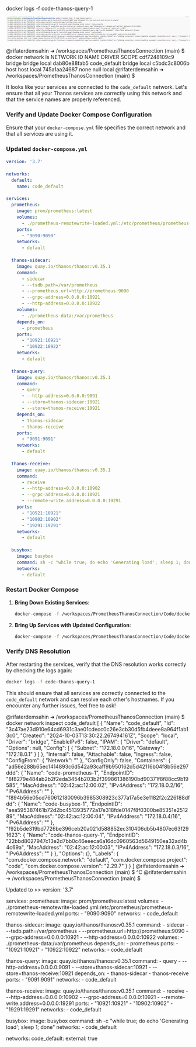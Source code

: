 docker logs -f code-thanos-query-1

![alt text](/Resources/thanos-query-logs.png)

@rifaterdemsahin ➜ /workspaces/PrometheusThanosConnection (main) $ docker network ls
NETWORK ID     NAME           DRIVER    SCOPE
cdf7248109c9   bridge         bridge    local
dab80e88fab5   code_default   bridge    local
c5bdc3c8006b   host           host      local
745a1aa24687   none           null      local
@rifaterdemsahin ➜ /workspaces/PrometheusThanosConnection (main) $ 


It looks like your services are connected to the `code_default` network. Let's ensure that all your Thanos services are correctly using this network and that the service names are properly referenced.

### Verify and Update Docker Compose Configuration
Ensure that your `docker-compose.yml` file specifies the correct network and that all services are using it.

### Updated `docker-compose.yml`
```yaml
version: '3.7'

networks:
  default:
    name: code_default

services:
  prometheus:
    image: prom/prometheus:latest
    volumes:
      - ./prometheus-remotewrite-loaded.yml:/etc/prometheus/prometheus-remotewrite-loaded.yml
    ports:
      - "9090:9090"
    networks:
      - default

  thanos-sidecar:
    image: quay.io/thanos/thanos:v0.35.1
    command:
      - sidecar
      - --tsdb.path=/var/prometheus
      - --prometheus.url=http://prometheus:9090
      - --grpc-address=0.0.0.0:10921
      - --http-address=0.0.0.0:10922
    volumes:
      - ./prometheus-data:/var/prometheus
    depends_on:
      - prometheus
    ports:
      - "10921:10921"
      - "10922:10922"
    networks:
      - default

  thanos-query:
    image: quay.io/thanos/thanos:v0.35.1
    command:
      - query
      - --http-address=0.0.0.0:9091
      - --store=thanos-sidecar:10921
      - --store=thanos-receive:10921
    depends_on:
      - thanos-sidecar
      - thanos-receive
    ports:
      - "9091:9091"
    networks:
      - default

  thanos-receive:
    image: quay.io/thanos/thanos:v0.35.1
    command:
      - receive
      - --http-address=0.0.0.0:10902
      - --grpc-address=0.0.0.0:10921
      - --remote-write.address=0.0.0.0:19291
    ports:
      - "10921:10921"
      - "10902:10902"
      - "19291:19291"
    networks:
      - default

  busybox:
    image: busybox
    command: sh -c "while true; do echo 'Generating load'; sleep 1; done"
    networks:
      - default
```

### Restart Docker Compose
1. **Bring Down Existing Services**:
   ```sh
   docker-compose -f /workspaces/PrometheusThanosConnection/Code/docker-compose-remotewrite-loaded.yaml down
   ```

2. **Bring Up Services with Updated Configuration**:
   ```sh
   docker-compose -f /workspaces/PrometheusThanosConnection/Code/docker-compose-remotewrite-loaded.yaml up
   ```

### Verify DNS Resolution
After restarting the services, verify that the DNS resolution works correctly by checking the logs again:
```sh
docker logs -f code-thanos-query-1
```

This should ensure that all services are correctly connected to the `code_default` network and can resolve each other's hostnames. If you encounter any further issues, feel free to ask!


@rifaterdemsahin ➜ /workspaces/PrometheusThanosConnection (main) $ docker network inspect code_default
[
    {
        "Name": "code_default",
        "Id": "3c47ae23d910e64cd6931c3ae01cdecc0c26e3cb30d5fb4deee8a964f1ab13c0",
        "Created": "2024-10-03T13:30:22.267494161Z",
        "Scope": "local",
        "Driver": "bridge",
        "EnableIPv6": false,
        "IPAM": {
            "Driver": "default",
            "Options": null,
            "Config": [
                {
                    "Subnet": "172.18.0.0/16",
                    "Gateway": "172.18.0.1"
                }
            ]
        },
        "Internal": false,
        "Attachable": false,
        "Ingress": false,
        "ConfigFrom": {
            "Network": ""
        },
        "ConfigOnly": false,
        "Containers": {
            "ad56e288b65ec1414893c6d542a93caff9b950162d5d42116b04f8b56e297ddd": {
                "Name": "code-prometheus-1",
                "EndpointID": "8f8279e484ab2b2f2eda3454b203b2f399861386190bd90371f8f88cc9b19585",
                "MacAddress": "02:42:ac:12:00:02",
                "IPv4Address": "172.18.0.2/16",
                "IPv6Address": ""
            },
            "f894b56e05cd760612180096b3985308923c377a17a5e3e1182f2c226188dfdd": {
                "Name": "code-busybox-1",
                "EndpointID": "aea595387461b72d2bc4513935772a17e318fde0147f8f0300be85351e251289",
                "MacAddress": "02:42:ac:12:00:04",
                "IPv4Address": "172.18.0.4/16",
                "IPv6Address": ""
            },
            "f92b5de319bd7726be396ceb20a021d588852ec310406db5b4807ec63f291623": {
                "Name": "code-thanos-query-1",
                "EndpointID": "22bbd8027947c13e2d7bb0c46eeeca6a16dc0960563d5649150ea32ad4b4c69a",
                "MacAddress": "02:42:ac:12:00:03",
                "IPv4Address": "172.18.0.3/16",
                "IPv6Address": ""
            }
        },
        "Options": {},
        "Labels": {
            "com.docker.compose.network": "default",
            "com.docker.compose.project": "code",
            "com.docker.compose.version": "2.29.7"
        }
    }
]
@rifaterdemsahin ➜ /workspaces/PrometheusThanosConnection (main) $ ^C
@rifaterdemsahin ➜ /workspaces/PrometheusThanosConnection (main) $ 


Updated to >>
version: '3.7'

services:
  prometheus:
    image: prom/prometheus:latest
    volumes:
      - ./prometheus-remotewrite-loaded.yml:/etc/prometheus/prometheus-remotewrite-loaded.yml
    ports:
      - "9090:9090"
    networks:
      - code_default

  thanos-sidecar:
    image: quay.io/thanos/thanos:v0.35.1
    command:
      - sidecar
      - --tsdb.path=/var/prometheus
      - --prometheus.url=http://prometheus:9090
      - --grpc-address=0.0.0.0:10921
      - --http-address=0.0.0.0:10922
    volumes:
      - ./prometheus-data:/var/prometheus
    depends_on:
      - prometheus
    ports:
      - "10921:10921"
      - "10922:10922"
    networks:
      - code_default

  thanos-query:
    image: quay.io/thanos/thanos:v0.35.1
    command:
      - query
      - --http-address=0.0.0.0:9091
      - --store=thanos-sidecar:10921
      - --store=thanos-receive:10921
    depends_on:
      - thanos-sidecar
      - thanos-receive
    ports:
      - "9091:9091"
    networks:
      - code_default

  thanos-receive:
    image: quay.io/thanos/thanos:v0.35.1
    command:
      - receive
      - --http-address=0.0.0.0:10902
      - --grpc-address=0.0.0.0:10921
      - --remote-write.address=0.0.0.0:19291
    ports:
      - "10921:10921"
      - "10902:10902"
      - "19291:19291"
    networks:
      - code_default

  busybox:
    image: busybox
    command: sh -c "while true; do echo 'Generating load'; sleep 1; done"
    networks:
      - code_default

networks:
  code_default:
    external: true
